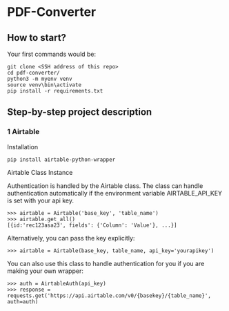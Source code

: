 # PDF-Converter

## How to start?
Your first commands would be:
```
git clone <SSH address of this repo>
cd pdf-converter/
python3 -m myenv venv
source venv\bin\activate
pip install -r requirements.txt
```
## Step-by-step project description
### 1 Airtable
Installation
```
pip install airtable-python-wrapper
```
Airtable Class Instance

Authentication is handled by the Airtable class. 
The class can handle authentication automatically if the environment variable AIRTABLE_API_KEY is set with your api key.
```
>>> airtable = Airtable('base_key', 'table_name')
>>> airtable.get_all()
[{id:'rec123asa23', fields': {'Column': 'Value'}, ...}]
```
Alternatively, you can pass the key explicitly:
```
>>> airtable = Airtable(base_key, table_name, api_key='yourapikey')
```
You can also use this class to handle authentication for you if you are making your own wrapper:
```
>>> auth = AirtableAuth(api_key)
>>> response = requests.get('https://api.airtable.com/v0/{basekey}/{table_name}', auth=auth)
```

